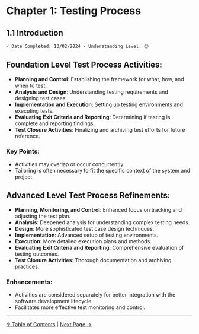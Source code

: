 # Chapter 1: Testing Process

## 1.1 Introduction

```markdown
✓ Date Completed: 13/02/2024 - Understanding Level: 😊
```

## Foundation Level Test Process Activities:

- **Planning and Control**: Establishing the framework for what, how, and when to test.
- **Analysis and Design**: Understanding testing requirements and designing test cases.
- **Implementation and Execution**: Setting up testing environments and executing tests.
- **Evaluating Exit Criteria and Reporting**: Determining if testing is complete and reporting findings.
- **Test Closure Activities**: Finalizing and archiving test efforts for future reference.

### Key Points:

- Activities may overlap or occur concurrently.
- Tailoring is often necessary to fit the specific context of the system and project.

## Advanced Level Test Process Refinements:

- **Planning, Monitoring, and Control**: Enhanced focus on tracking and adjusting the test plan.
- **Analysis**: Deepened analysis for understanding complex testing needs.
- **Design**: More sophisticated test case design techniques.
- **Implementation**: Advanced setup of testing environments.
- **Execution**: More detailed execution plans and methods.
- **Evaluating Exit Criteria and Reporting**: Comprehensive evaluation of testing outcomes.
- **Test Closure Activities**: Thorough documentation and archiving practices.

### Enhancements:

- Activities are considered separately for better integration with the software development lifecycle.
- Facilitates more effective test monitoring and control.

---

[↑ Table of Contents](../../README.md#table-of-contents) | [Next Page →](1.2-test-planning-monitoring-and-control.md)
